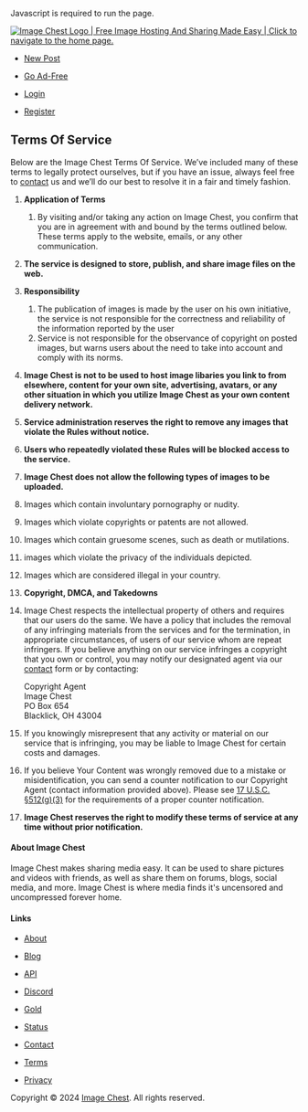 Javascript is required to run the page.

[![Image Chest Logo | Free Image Hosting And Sharing Made Easy | Click to navigate to the home page.](https://cdn.imgchest.com/logo_full_color_dark.png)](https://imgchest.com/ "Image Chest")

* [New Post](https://imgchest.com/upload)

* [Go Ad-Free](https://imgchest.com/gold)
* [Login](https://imgchest.com/login)
* [Register](https://imgchest.com/register)

Terms Of Service
----------------

Below are the Image Chest Terms Of Service. We’ve included many of these terms to legally protect ourselves, but if you have an issue, always feel free to [contact](https://imgchest.com/contact) us and we’ll do our best to resolve it in a fair and timely fashion.

1. **Application of Terms**
    1. By visiting and/or taking any action on Image Chest, you confirm that you are in agreement with and bound by the terms outlined below. These terms apply to the website, emails, or any other communication.
2. **The service is designed to store, publish, and share image files on the web.**
3. **Responsibility**
    1. The publication of images is made by the user on his own initiative, the service is not responsible for the correctness and reliability of the information reported by the user
    2. Service is not responsible for the observance of copyright on posted images, but warns users about the need to take into account and comply with its norms.
4. **Image Chest is not to be used to host image libaries you link to from elsewhere, content for your own site, advertising, avatars, or any other situation in which you utilize Image Chest as your own content delivery network.**
5. **Service administration reserves the right to remove any images that violate the Rules without notice.**
6. **Users who repeatedly violated these Rules will be blocked access to the service.**
7. **Image Chest does not allow the following types of images to be uploaded.**

1. Images which contain involuntary pornography or nudity.
2. Images which violate copyrights or patents are not allowed.
3. Images which contain gruesome scenes, such as death or mutilations.
4. images which violate the privacy of the individuals depicted.
5. Images which are considered illegal in your country.

9. **Copyright, DMCA, and Takedowns**

1. Image Chest respects the intellectual property of others and requires that our users do the same. We have a policy that includes the removal of any infringing materials from the services and for the termination, in appropriate circumstances, of users of our service whom are repeat infringers. If you believe anything on our service infringes a copyright that you own or control, you may notify our designated agent via our [contact](https://imgchest.com/contact) form or by contacting:  
      
    Copyright Agent  
    Image Chest  
    PO Box 654  
    Blacklick, OH 43004  
      
    
2. If you knowingly misrepresent that any activity or material on our service that is infringing, you may be liable to Image Chest for certain costs and damages.
3. If you believe Your Content was wrongly removed due to a mistake or misidentification, you can send a counter notification to our Copyright Agent (contact information provided above). Please see [17 U.S.C. §512(g)(3)](http://www.copyright.gov/title17/92chap5.html#512) for the requirements of a proper counter notification.

11. **Image Chest reserves the right to modify these terms of service at any time without prior notification.**

#### About Image Chest

Image Chest makes sharing media easy. It can be used to share pictures and videos with friends, as well as share them on forums, blogs, social media, and more. Image Chest is where media finds it's uncensored and uncompressed forever home.

#### Links

* [About](https://imgchest.com/about)
* [Blog](https://imgchest.com/blog)
* [API](https://imgchest.com/docs/api)
* [Discord](https://discord.gg/RATyPvK)
* [Gold](https://imgchest.com/gold)

* [Status](https://status.imgchest.com/)
* [Contact](https://imgchest.com/contact)
* [Terms](https://imgchest.com/tos)
* [Privacy](https://imgchest.com/privacy)

[](https://facebook.com/imagechest)[](https://instagram.com/imagechest/)

Copyright © 2024 [Image Chest](https://imgchest.com/). All rights reserved.